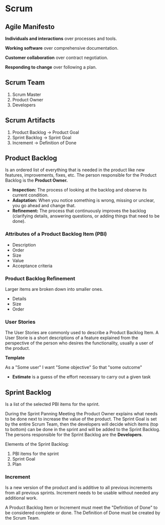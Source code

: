 # Scrum
## Agile Manifesto

**Individuals and interactions** over processes and tools.

**Working software** over comprehensive documentation.

**Customer collaboration** over contract negotiation.

**Responding to change** over following a plan.

## Scrum Team
1. Scrum Master
2. Product Owner
3. Developers

## Scrum Artifacts
1. Product Backlog -> Product Goal
2. Sprint Backlog -> Sprint Goal
3. Increment -> Definition of Done

## Product Backlog
Is an ordered list of everything that is needed in the product like new features, improvements, fixes, etc. The person responsible for the Product Backlog is the **Product Owner.**

* **Inspection:** The process of looking at the backlog and observe its current condition.
* **Adaptation:** When you notice something is wrong, missing or unclear, you go ahead and change that.
* **Refinement:** The process that continuously improves the backlog (clarifying details, answering questions, or adding things that need to be done).


### Attributes of a Product Backlog Item (PBI)
* Description
* Order
* Size
* Value
* Acceptance criteria

### Product Backlog Refinement
Larger items are broken down into smaller ones.
* Details
* Size
* Order

### User Stories
The User Stories are commonly used to describe a Product Backlog Item. A User Storie is a short descriptions of a feature explained from the perspective of the person who desires the functionality, usually a user of the product.

**Template**

As a "Some user"
I want "Some objective"
So that "some outcome"


* **Estimate** is a guess of the effort necessary to carry out a given task

## Sprint Backlog
Is a list of the selected PBI items for the sprint.

During the Sprint Panning Meeting the Product Owner explains what needs to be done next to increase the value of the product. The Sprint Goal is set by the entire Scrum Team, then the developers will decide which items (top to bottom) can be done in the sprint and will be added to the Sprint Backlog. The persons responsible for the Sprint Backlog are the **Developers**.

Elements of the Sprint Backlog:
1. PBI items for the sprint
2. Sprint Goal
3. Plan

### Increment
Is a new version of the product and is additive to all previous increments from all previous sprints. Increment needs to be usable without needed any additional work. 

A Product Backlog Item or Increment must meet the "Definition of Done" to be considered complete or done. The Definition of Done must be created by the Scrum Team.




